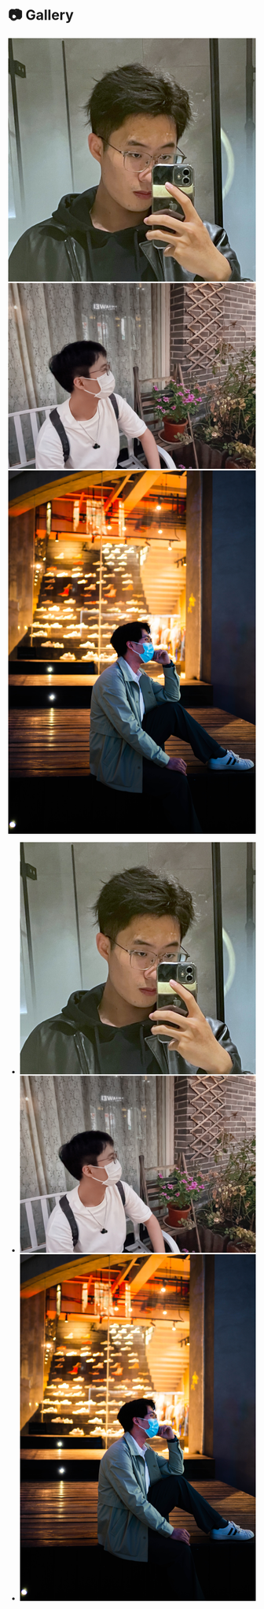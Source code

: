 # 📷 Gallery

<!DOCTYPE html>
<html>
	<head>
		<meta charset="utf-8">
		<title>FullPhoto</title>
		<link rel="stylesheet" type="text/css" href="../../assets/css/photo.css"/>
	</head>
	<body>
		<div class="box">
			<img src="../../assets/imgs/1.jpg" id="img1">
			<img src="../../assets/imgs/2.jpg" id="img2">
			<img src="../../assets/imgs/3.jpg" id="img3">
		</div>
		<div class="list">
			<ul>
				<li><a href="#img1"><img src="../../assets/imgs/1.jpg"></a></li>
				<li><a href="#img2"><img src="../../assets/imgs/2.jpg"></a></li>
				<li><a href="#img3"><img src="../../assets/imgs/3.jpg"></a></li>
			</ul>
		</div>
	</body>
</html>
